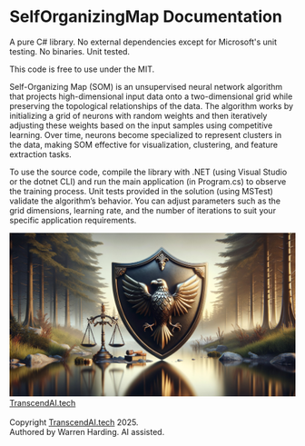 
# SelfOrganizingMap Documentation

A pure C# library. No external dependencies except for Microsoft's unit testing. No binaries. Unit tested.

This code is free to use under the MIT.

Self-Organizing Map (SOM) is an unsupervised neural network algorithm that projects high-dimensional input data onto a two-dimensional grid while preserving the topological relationships of the data. The algorithm works by initializing a grid of neurons with random weights and then iteratively adjusting these weights based on the input samples using competitive learning. Over time, neurons become specialized to represent clusters in the data, making SOM effective for visualization, clustering, and feature extraction tasks.

To use the source code, compile the library with .NET (using Visual Studio or the dotnet CLI) and run the main application (in Program.cs) to observe the training process. Unit tests provided in the solution (using MSTest) validate the algorithm’s behavior. You can adjust parameters such as the grid dimensions, learning rate, and the number of iterations to suit your specific application requirements.

![AI Image](aiimage.jpg)
[TranscendAI.tech](https://TranscendAI.tech)<br>
<br>
Copyright [TranscendAI.tech](https://TranscendAI.tech) 2025.</br>
Authored by Warren Harding. AI assisted.</br>
